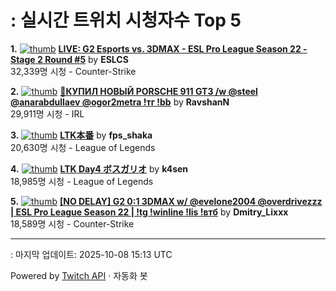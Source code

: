 # : 실시간 트위치 시청자수 Top 5

**1.** [![thumb](https://static-cdn.jtvnw.net/previews-ttv/live_user_eslcs-320x180.jpg)](https://twitch.tv/ESLCS)
**[LIVE: G2 Esports vs. 3DMAX - ESL Pro League Season 22 - Stage 2 Round #5](https://twitch.tv/ESLCS)** by **ESLCS**<br>32,339명 시청  - Counter-Strike

**2.** [![thumb](https://static-cdn.jtvnw.net/previews-ttv/live_user_ravshann-320x180.jpg)](https://twitch.tv/RavshanN)
**[🛑КУПИЛ НОВЫЙ PORSCHE 911 GT3 /w @steel @anarabdullaev @ogor2metra !тг !bb](https://twitch.tv/RavshanN)** by **RavshanN**<br>29,911명 시청  - IRL

**3.** [![thumb](https://static-cdn.jtvnw.net/previews-ttv/live_user_fps_shaka-320x180.jpg)](https://twitch.tv/fps_shaka)
**[LTK本番](https://twitch.tv/fps_shaka)** by **fps_shaka**<br>20,630명 시청  - League of Legends

**4.** [![thumb](https://static-cdn.jtvnw.net/previews-ttv/live_user_k4sen-320x180.jpg)](https://twitch.tv/k4sen)
**[LTK Day4 ボスガリオ](https://twitch.tv/k4sen)** by **k4sen**<br>18,985명 시청  - League of Legends

**5.** [![thumb](https://static-cdn.jtvnw.net/previews-ttv/live_user_dmitry_lixxx-320x180.jpg)](https://twitch.tv/Dmitry_Lixxx)
**[[NO DELAY] G2 0:1 3DMAX w/ @evelone2004 @overdrivezzz | ESL Pro League Season 22 | !tg !winline !lis !втб](https://twitch.tv/Dmitry_Lixxx)** by **Dmitry_Lixxx**<br>18,589명 시청  - Counter-Strike


---
: 마지막 업데이트: 2025-10-08 15:13 UTC

Powered by [Twitch API](https://dev.twitch.tv/docs/api/reference) · 자동화 봇